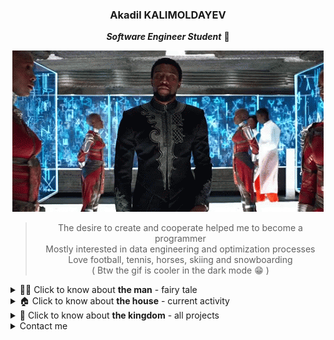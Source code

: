 <div align="center">

### Akadil KALIMOLDAYEV 

***Software Engineer Student*** 📝
  
![BlackPanther](https://github.com/Akadil/Akadil/blob/main/t-challa-black-panther.gif)
  
> The desire to create and cooperate helped me to become a programmer \
> Mostly interested in data engineering and optimization processes  \
> Love football, tennis, horses, skiing and snowboarding \
> ( Btw the gif is cooler in the dark mode 😁 )

<div align="left">

<details>
<summary> 👨‍🦱 Click to know about <b>the man</b> - fairy tale </summary>

- ---
Once upon a time, in a far-off kingdom, there was a young man who loved to solve problems. He used to ask his aunts and uncles to give him mathematical problems, so that he can spend his time solving them. 

One day, he was working on his job and stumbled upon a very boring, long and repetitive task. It was a task that even a child could do, but still was important and needed responsibility. So while doing the task, he noticed that each part of the task could be done by code. He just had to solve the problem of how to do it

He was thrilled. He had always wanted to solve the hardest problems ever existed. And now he knew what to do. Use the power of programming to solve the "work process optimization" problems and many more 

> Very short ending haha, but the story was written in the very beginning stage. So I don't have a complete picture or clear understanding of what I am going to do, but I have direction and I am willing to work in related directions
- ---
</details>
  
<details>
  <summary> 🏠 Click to know about <b>the house</b> - current activity </summary>

- --- 
- 🖌 Working on [Pong game]() Recreate the first-ever website game
- 🖌 Working on [Parser bot]() Telegram bot to parse the data about the opponents
- 🧠 Solving the [Leetcode](https://github.com/Akadil/leetcode) problems: 2 hard, 16 medium, 23 easy
- ---

</details>
  
<details>
<summary> 🏰 Click to know about <b>the kingdom</b> - all projects </summary>

- ---
- 🗼 Ecole 42 in Paris [Link](https://github.com/Akadil/42Projects) 
- 🏫 Bachelor: Math&Computer&Physics sciences
- ---
  
</details>

<details>
<summary> Contact me </summary>
  
  - ---
  - Gmail: akadil.kalimoldayev@gmail.com
  - Linkedin: [Akadil Kalimoldayev](https://www.linkedin.com/in/akadil-kalimoldayev-533b99199/)
  - Insta: [@akadilkalimoldayev](https://www.instagram.com/akadilkalimoldayev/)
  - ---

</details>
</div>
